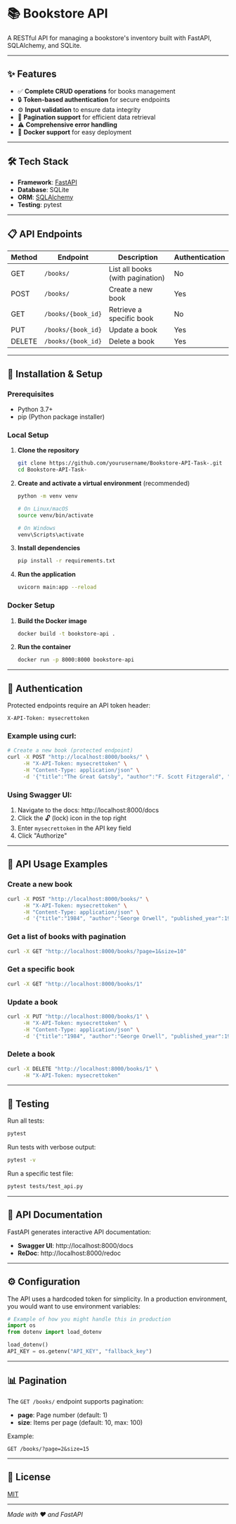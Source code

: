 # 📚 Bookstore API

A RESTful API for managing a bookstore's inventory built with FastAPI, SQLAlchemy, and SQLite.

---

## ✨ Features

- ✅ **Complete CRUD operations** for books management
- 🔒 **Token-based authentication** for secure endpoints
- ⚙️ **Input validation** to ensure data integrity
- 📄 **Pagination support** for efficient data retrieval
- ⚠️ **Comprehensive error handling**
- 🐳 **Docker support** for easy deployment

---

## 🛠️ Tech Stack

- **Framework**: [FastAPI](https://fastapi.tiangolo.com/)
- **Database**: SQLite
- **ORM**: [SQLAlchemy](https://www.sqlalchemy.org/)
- **Testing**: pytest

---

## 📋 API Endpoints

| Method | Endpoint | Description | Authentication |
|--------|----------|-------------|---------------|
| GET | `/books/` | List all books (with pagination) | No |
| POST | `/books/` | Create a new book | Yes |
| GET | `/books/{book_id}` | Retrieve a specific book | No |
| PUT | `/books/{book_id}` | Update a book | Yes |
| DELETE | `/books/{book_id}` | Delete a book | Yes |

---

## 🚀 Installation & Setup

### Prerequisites

- Python 3.7+
- pip (Python package installer)

### Local Setup

1. **Clone the repository**
   ```bash
   git clone https://github.com/yourusername/Bookstore-API-Task-.git
   cd Bookstore-API-Task-
   ```

2. **Create and activate a virtual environment** (recommended)
   ```bash
   python -m venv venv
   
   # On Linux/macOS
   source venv/bin/activate
   
   # On Windows
   venv\Scripts\activate
   ```

3. **Install dependencies**
   ```bash
   pip install -r requirements.txt
   ```

4. **Run the application**
   ```bash
   uvicorn main:app --reload
   ```

### Docker Setup

1. **Build the Docker image**
   ```bash
   docker build -t bookstore-api .
   ```

2. **Run the container**
   ```bash
   docker run -p 8000:8000 bookstore-api
   ```

---

## 🔐 Authentication

Protected endpoints require an API token header:

```
X-API-Token: mysecrettoken
```

### Example using curl:

```bash
# Create a new book (protected endpoint)
curl -X POST "http://localhost:8000/books/" \
     -H "X-API-Token: mysecrettoken" \
     -H "Content-Type: application/json" \
     -d '{"title":"The Great Gatsby", "author":"F. Scott Fitzgerald", "published_year":1925}'
```

### Using Swagger UI:

1. Navigate to the docs: http://localhost:8000/docs
2. Click the 🔓 (lock) icon in the top right
3. Enter `mysecrettoken` in the API key field
4. Click "Authorize"

---

## 📝 API Usage Examples

### Create a new book

```bash
curl -X POST "http://localhost:8000/books/" \
     -H "X-API-Token: mysecrettoken" \
     -H "Content-Type: application/json" \
     -d '{"title":"1984", "author":"George Orwell", "published_year":1949}'
```

### Get a list of books with pagination

```bash
curl -X GET "http://localhost:8000/books/?page=1&size=10"
```

### Get a specific book

```bash
curl -X GET "http://localhost:8000/books/1"
```

### Update a book

```bash
curl -X PUT "http://localhost:8000/books/1" \
     -H "X-API-Token: mysecrettoken" \
     -H "Content-Type: application/json" \
     -d '{"title":"1984", "author":"George Orwell", "published_year":1948}'
```

### Delete a book

```bash
curl -X DELETE "http://localhost:8000/books/1" \
     -H "X-API-Token: mysecrettoken"
```

---

## 🧪 Testing

Run all tests:

```bash
pytest
```

Run tests with verbose output:

```bash
pytest -v
```

Run a specific test file:

```bash
pytest tests/test_api.py
```

---

## 📄 API Documentation

FastAPI generates interactive API documentation:

- **Swagger UI**: http://localhost:8000/docs
- **ReDoc**: http://localhost:8000/redoc

---

## ⚙️ Configuration

The API uses a hardcoded token for simplicity. In a production environment, you would want to use environment variables:

```python
# Example of how you might handle this in production
import os
from dotenv import load_dotenv

load_dotenv()
API_KEY = os.getenv("API_KEY", "fallback_key")
```

---

## 📊 Pagination

The `GET /books/` endpoint supports pagination:

- **page**: Page number (default: 1)
- **size**: Items per page (default: 10, max: 100)

Example:
```
GET /books/?page=2&size=15
```

---

## 📜 License

[MIT](https://choosealicense.com/licenses/mit/)

---

*Made with ❤️ and FastAPI*